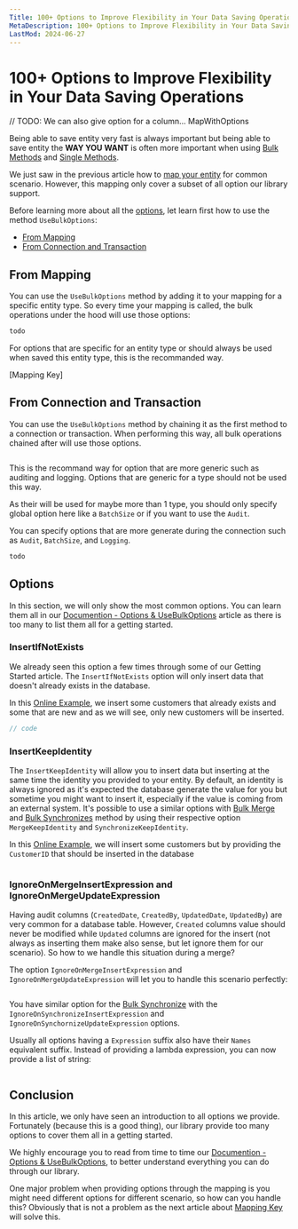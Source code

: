 ```yaml
---
Title: 100+ Options to Improve Flexibility in Your Data Saving Operations 
MetaDescription: 100+ Options to Improve Flexibility in Your Data Saving Operations 
LastMod: 2024-06-27
---
```


# 100+ Options to Improve Flexibility in Your Data Saving Operations

// TODO: We can also give option for a column... MapWithOptions

Being able to save entity very fast is always important but being able to save entity the **WAY YOU WANT** is often more important when using [Bulk Methods](#) and [Single Methods](#).

We just saw in the previous article how to [map your entity](#) for common scenario. However, this mapping only cover a subset of all option our library support.

Before learning more about all the [options](#), let learn first how to use the method `UseBulkOptions`:

- [From Mapping](#)
- [From Connection and Transaction](#)

## From Mapping

You can use the `UseBulkOptions` method by adding it to your mapping for a specific entity type. So every time your mapping is called, the bulk operations under the hood will use those options:

```csharp
todo
```

For options that are specific for an entity type or should always be used when saved this entity type, this is the recommanded way.

[Mapping Key]

## From Connection and Transaction

You can use the `UseBulkOptions` method by chaining it as the first method to a connection or transaction. When performing this way, all bulk operations chained after will use those options.

```csharp
```

This is the recommand way for option that are more generic such as auditing and logging. Options that are generic for a type should not be used this way.

As their will be used for maybe more than 1 type, you should only specify global option here like a `BatchSize` or if you want to use the `Audit`.

You can specify options that are more generate during the connection such as `Audit`, `BatchSize`, and `Logging`.
```csharp
todo
```

## Options

In this section, we will only show the most common options. You can learn them all in our [Documention - Options & UseBulkOptions](#) article as there is too many to list them all for a getting started.

### InsertIfNotExists

We already seen this option a few times through some of our Getting Started article. The `InsertIfNotExists` option will only insert data that doesn't already exists in the database.

In this [Online Example](#), we insert some customers that already exists and some that are new and as we will see, only new customers will be inserted.

```csharp
// code
```

### InsertKeepIdentity

The `InsertKeepIdentity` will allow you to insert data but inserting at the same time the identity you provided to your entity. By default, an identity is always ignored as it's expected the database generate the value for you but sometime you might want to insert it, especially if the value is coming from an external system. It's possible to use a similar options with [Bulk Merge](#) and [Bulk Synchronizes](#) method by using their respective option `MergeKeepIdentity` and `SynchronizeKeepIdentity`.

In this [Online Example](#), we will insert some customers but by providing the `CustomerID` that should be inserted in the database

```csharp
```

### IgnoreOnMergeInsertExpression and IgnoreOnMergeUpdateExpression

Having audit columns (`CreatedDate`, `CreatedBy`, `UpdatedDate`, `UpdatedBy`) are very common for a database table. However, `Created` columns value should never be modified while `Updated` columns are ignored for the insert (not always as inserting them make also sense, but let ignore them for our scenario). So how to we handle this situation during a merge?

The option `IgnoreOnMergeInsertExpression` and `IgnoreOnMergeUpdateExpression` will let you to handle this scenario perfectly:

```csharp
```

You have similar option for the [Bulk Synchronize](#) with the `IgnoreOnSynchronizeInsertExpression` and `IgnoreOnSynchornizeUpdateExpression` options.

Usually all options having a `Expression` suffix also have their `Names` equivalent suffix. Instead of providing a lambda expression, you can now provide a list of string:

```csharp

```

## Conclusion

In this article, we only have seen an introduction to all options we provide. Fortunately (because this is a good thing), our library provide too many options to cover them all in a getting started.

We highly encourage you to read from time to time our [Documention - Options & UseBulkOptions](#), to better understand everything you can do through our library.

One major problem when providing options through the mapping is you might need different options for different scenario, so how can you handle this? Obviously that is not a problem as the next article about [Mapping Key](#) will solve this.